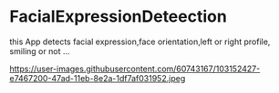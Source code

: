 # FacialExpressionDeteection
this App detects facial expression,face orientation,left or right profile, smiling or not ...

https://user-images.githubusercontent.com/60743167/103152427-e7467200-47ad-11eb-8e2a-1df7af031952.jpeg
